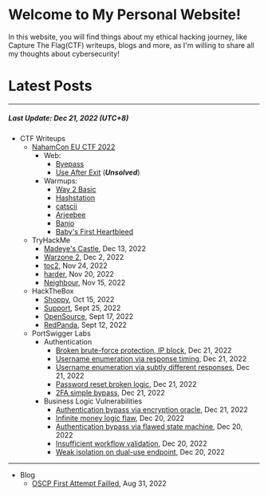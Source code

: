 # Welcome to My Personal Website!

In this website, you will find things about my ethical hacking journey, like Capture The Flag(CTF) writeups, blogs and more, as I'm willing to share all my thoughts about cybersecurity!

# Latest Posts

* * *
##### Last Update: Dec 21, 2022 (UTC+8)

- CTF Writeups
	- [NahamCon EU CTF 2022](https://siunam321.github.io/ctf/NahamCon-EU-CTF-2022/)
		- Web:
			- [Byepass](https://siunam321.github.io/ctf/NahamCon-EU-CTF-2022/Web/Byepass/)
			- [Use After Exit](https://siunam321.github.io/ctf/NahamCon-EU-CTF-2022/Web/Use-After-Exit/) (***Unsolved***)
		- Warmups:
			- [Way 2 Basic](https://siunam321.github.io/ctf/NahamCon-EU-CTF-2022/Warmups/Way-2-Basic/)
			- [Hashstation](https://siunam321.github.io/ctf/NahamCon-EU-CTF-2022/Warmups/Hashstation/)
			- [catscii](https://siunam321.github.io/ctf/NahamCon-EU-CTF-2022/Warmups/catscii/)
			- [Arjeebee](https://siunam321.github.io/ctf/NahamCon-EU-CTF-2022/Warmups/Arjeebee/)
			- [Banjo](https://siunam321.github.io/ctf/NahamCon-EU-CTF-2022/Warmups/Banjo/)
			- [Baby's First Heartbleed](https://siunam321.github.io/ctf/NahamCon-EU-CTF-2022/Warmups/Babys-First-Heartbleed/)
	- TryHackMe
		- [Madeye's Castle](https://siunam321.github.io/ctf/tryhackme/Madeyes-Castle), Dec 13, 2022
		- [Warzone 2](https://siunam321.github.io/ctf/tryhackme/Warzone2), Dec 2, 2022
		- [toc2](https://siunam321.github.io/ctf/tryhackme/toc2), Nov 24, 2022
		- [harder](https://siunam321.github.io/ctf/tryhackme/harder), Nov 20, 2022
		- [Neighbour](https://siunam321.github.io/ctf/tryhackme/Neighbour), Nov 15, 2022
	- HackTheBox
		- [Shoppy](https://siunam321.github.io/ctf/hackthebox/Shoppy/), Oct 15, 2022
		- [Support](https://siunam321.github.io/ctf/hackthebox/Support/), Sept 25, 2022
		- [OpenSource](https://siunam321.github.io/ctf/hackthebox/OpenSource/), Sept 17, 2022
		- [RedPanda](https://siunam321.github.io/ctf/hackthebox/RedPanda/), Sept 12, 2022
	- PortSwigger Labs
		- Authentication
			- [Broken brute-force protection, IP block](https://siunam321.github.io/ctf/portswigger-labs/Authentication/auth-6), Dec 21, 2022
			- [Username enumeration via response timing](https://siunam321.github.io/ctf/portswigger-labs/Authentication/auth-5), Dec 21, 2022
			- [Username enumeration via subtly different responses](https://siunam321.github.io/ctf/portswigger-labs/Authentication/auth-4), Dec 21, 2022
			- [Password reset broken logic](https://siunam321.github.io/ctf/portswigger-labs/Authentication/auth-3), Dec 21, 2022
			- [2FA simple bypass](https://siunam321.github.io/ctf/portswigger-labs/Authentication/auth-2), Dec 21, 2022
		- Business Logic Vulnerabilities
			- [Authentication bypass via encryption oracle](https://siunam321.github.io/ctf/portswigger-labs/Business-Logic-Vulnerabilities/blv-11), Dec 21, 2022
			- [Infinite money logic flaw](https://siunam321.github.io/ctf/portswigger-labs/Business-Logic-Vulnerabilities/blv-10), Dec 20, 2022
			- [Authentication bypass via flawed state machine](https://siunam321.github.io/ctf/portswigger-labs/Business-Logic-Vulnerabilities/blv-9), Dec 20, 2022
			- [Insufficient workflow validation](https://siunam321.github.io/ctf/portswigger-labs/Business-Logic-Vulnerabilities/blv-8), Dec 20, 2022
			- [Weak isolation on dual-use endpoint](https://siunam321.github.io/ctf/portswigger-labs/Business-Logic-Vulnerabilities/blv-7), Dec 20, 2022

* * *
- Blog
	- [OSCP First Attempt Failled](https://siunam321.github.io/blog/2022-08-31-OSCP-First-Attempt-Failled), Aug 31, 2022

